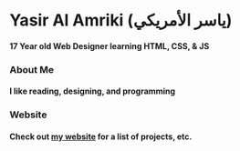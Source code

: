 # Yasir Al Amriki (ياسر الأمريكي)
#### 17 Year old Web Designer learning HTML, CSS, & JS

### About Me
#### I like reading, designing, and programming

### Website
#### Check out [my website](https://yasiralamriki.github.io/) for a list of projects, etc.
